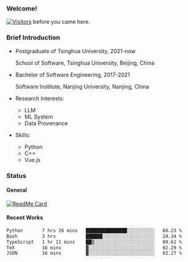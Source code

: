 ### Welcome!

[![Visitors](https://visitor-badge.laobi.icu/badge?page_id=HermitSun.HermitSun)]() before you came here.

### Brief Introduction

- Postgraduate of Tsinghua University, 2021-now
  
  School of Software, Tsinghua University, Beijing, China

- Bachelor of Software Engineering, 2017-2021
  
  Software Institute, Nanjing University, Nanjing, China

- Research Interests:
  - LLM
  - ML System
  - Data Provenance

- Skills:
  - Python
  - C++
  - Vue.js

### Status

#### General

[![ReadMe Card](https://github-readme-stats.hermitsun.vercel.app/api?username=HermitSun&count_private=true&show_icons=true)]()

#### Recent Works

<!--START_SECTION:waka-->

```txt
Python       7 hrs 26 mins   ███████████████░░░░░░░░░░   60.23 %
Bash         3 hrs           ██████░░░░░░░░░░░░░░░░░░░   24.34 %
TypeScript   1 hr 11 mins    ██▒░░░░░░░░░░░░░░░░░░░░░░   09.61 %
TeX          16 mins         ▓░░░░░░░░░░░░░░░░░░░░░░░░   02.29 %
JSON         16 mins         ▓░░░░░░░░░░░░░░░░░░░░░░░░   02.27 %
```

<!--END_SECTION:waka-->
